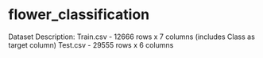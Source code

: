 # flower_classification
Dataset Description:  Train.csv - 12666 rows x 7 columns (includes Class as target column) Test.csv - 29555 rows x 6 columns

